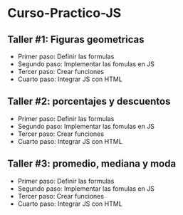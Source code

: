 # Curso-Practico-JS

## Taller #1: Figuras geometricas

- Primer paso: Definir las formulas
- Segundo paso: Implementar las fomulas en JS
- Tercer paso: Crear funciones
- Cuarto paso: Integrar JS con HTML

## Taller #2: porcentajes y descuentos

- Primer paso: Definir las formulas
- Segundo paso: Implementar las fomulas en JS
- Tercer paso: Crear funciones
- Cuarto paso: Integrar JS con HTML

## Taller #3: promedio, mediana  y moda

- Primer paso: Definir las formulas
- Segundo paso: Implementar las fomulas en JS
- Tercer paso: Crear funciones
- Cuarto paso: Integrar JS con HTML

